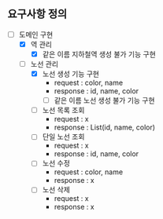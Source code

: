 ## 요구사항 정의
+ [ ] 도메인 구현
    + [x] 역 관리
        + [x] 같은 이름 지하철역 생성 불가 기능 구현
    + [ ] 노선 관리
        + [x] 노선 생성 기능 구현
            + request : color, name
            + response : id, name, color
            + [ ] 같은 이름 노선 생성 불가 기능 구현 
        + [ ] 노선 목록 조회 
            + request : x
            + response : List(id, name, color)
        + [ ] 단일 노선 조회
            + request : x
            + response : id, name, color
        + [ ] 노선 수정
            + request : color, name
            + response : x
        + [ ] 노선 삭제
            + request : x
            + response : x
